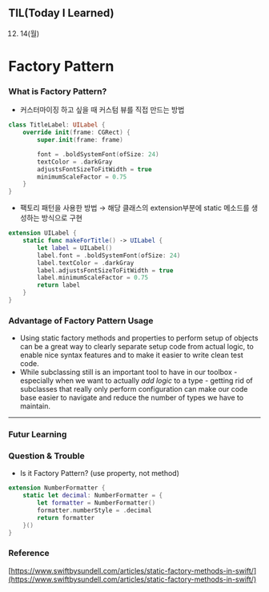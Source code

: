 ## **TIL(Today I Learned)**

12. 14(월)

# Factory Pattern

### What is Factory Pattern?

- 커스터마이징 하고 싶을 때 커스텀 뷰를 직접 만드는 방법

```swift
class TitleLabel: UILabel {
    override init(frame: CGRect) {
        super.init(frame: frame)

        font = .boldSystemFont(ofSize: 24)
        textColor = .darkGray
        adjustsFontSizeToFitWidth = true
        minimumScaleFactor = 0.75
    }
}
```

- 팩토리 패턴을 사용한 방법 → 해당 클래스의 extension부분에 static 메소드를 생성하는 방식으로 구현

```swift
extension UILabel {
    static func makeForTitle() -> UILabel {
        let label = UILabel()
        label.font = .boldSystemFont(ofSize: 24)
        label.textColor = .darkGray
        label.adjustsFontSizeToFitWidth = true
        label.minimumScaleFactor = 0.75
        return label
    }
}
```

### Advantage of Factory Pattern Usage

- Using static factory methods and properties to perform setup of objects can be a great way to clearly separate setup code from actual logic, to enable nice syntax features and to make it easier to write clean test code.
- While subclassing still is an important tool to have in our toolbox - especially when we want to actually *add logic* to a type - getting rid of subclasses that really only perform configuration can make our code base easier to navigate and reduce the number of types we have to maintain.

---

### Futur Learning

### Question & Trouble

- Is it Factory Pattern? (use property, not method)

```swift
extension NumberFormatter {
    static let decimal: NumberFormatter = {
        let formatter = NumberFormatter()
        formatter.numberStyle = .decimal
        return formatter
    }()
}
```

### Reference

[https://www.swiftbysundell.com/articles/static-factory-methods-in-swift/](https://www.swiftbysundell.com/articles/static-factory-methods-in-swift/)